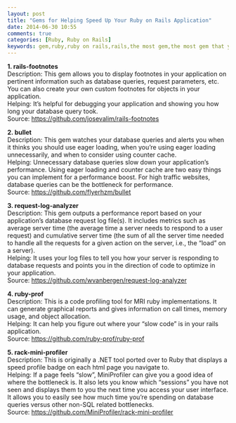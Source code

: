 ```yaml
---
layout: post
title: "Gems for Helping Speed Up Your Ruby on Rails Application"
date: 2014-06-30 10:55
comments: true
categories: [Ruby, Ruby on Rails]
keywords: gem,ruby,ruby on rails,rails,the most gem,the most gem that you need for developing ruby on rails project
---
```


<p>
  <strong>1. rails-footnotes</strong><br/>
  Description: This gem allows you to display footnotes in your application on pertinent information such as database queries, request parameters, etc. You can also create your own custom footnotes for objects in your application.<br/>
  Helping: It’s helpful for debugging your application and showing you how long your database query took.<br/>
  Source: <a href="https://github.com/josevalim/rails-footnotes" target="_blank">https://github.com/josevalim/rails-footnotes</a>
</p>

<p>
  <strong>2. bullet</strong><br/>
  Description: This gem watches your database queries and alerts you when it thinks you should use eager loading, when you’re using eager loading unnecessarily, and when to consider using counter cache.<br/>
  Helping: Unnecessary database queries slow down your application’s performance. Using eager loading and counter cache are two easy things you can implement for a performance boost. For high traffic websites, database queries can be the bottleneck for performance.<br/>
  Source: <a href="https://github.com/flyerhzm/bullet" target="_blank">https://github.com/flyerhzm/bullet</a>
</p>

<p>
  <strong>3. request-log-analyzer</strong><br/>
  Description: This gem outputs a performance report based on your application’s database request log file(s). It includes metrics such as average server time (the average time a server needs to respond to a user request) and cumulative server time (the sum of all the server time needed to handle all the requests for a given action on the server, i.e., the “load” on a server).<br/>
  Helping: It uses your log files to tell you how your server is responding to database requests and points you in the direction of code to optimize in your application.<br/>
  Source: <a href="https://github.com/wvanbergen/request-log-analyzer" target="_blank">https://github.com/wvanbergen/request-log-analyzer</a>
</p>

<p>
  <strong>4. ruby-prof</strong><br/>
  Description: This is a code profiling tool for MRI ruby implementations. It can generate graphical reports and gives information on call times, memory usage, and object allocation.<br/>
  Helping: It can help you figure out where your “slow code” is in your rails application.<br/>
  Source: <a href="https://github.com/ruby-prof/ruby-prof" target="_blank">https://github.com/ruby-prof/ruby-prof</a>
</p>

<p>
  <strong>5. rack-mini-profiler</strong><br/>
  Description: This is originally a .NET tool ported over to Ruby that displays a speed profile badge on each html page you navigate to.<br/>
  Helping: If a page feels “slow”, MiniProfiler can give you a good idea of where the bottleneck is. It also lets you know which “sessions” you have not seen and displays them to you the next time you access your user interface. It allows you to easily see how much time you’re spending on database queries versus other non-SQL related bottlenecks.<br/>
  Source: <a href="https://github.com/MiniProfiler/rack-mini-profiler" target="_blank">https://github.com/MiniProfiler/rack-mini-profiler</a>
</p>